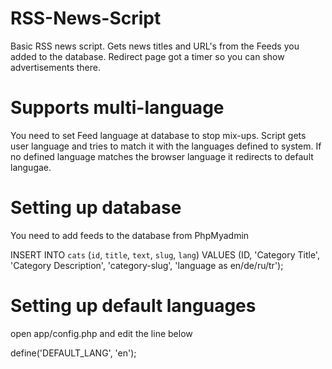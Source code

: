 # RSS-News-Script
Basic RSS news script. Gets news titles and URL's from the Feeds you added to the database. Redirect page got a timer so you can show advertisements there.

# Supports multi-language
You need to set Feed language at database to stop mix-ups. Script gets user language and tries to match it with the languages defined to system. If no defined language
matches the browser language it redirects to default langugae.

# Setting up database
You need to add feeds to the database from PhpMyadmin

INSERT INTO `cats` (`id`, `title`, `text`, `slug`, `lang`) VALUES (ID, 'Category Title', 'Category Description', 'category-slug', 'language as en/de/ru/tr');

# Setting up default languages

open app/config.php and edit the line below

define('DEFAULT_LANG', 'en'); 
